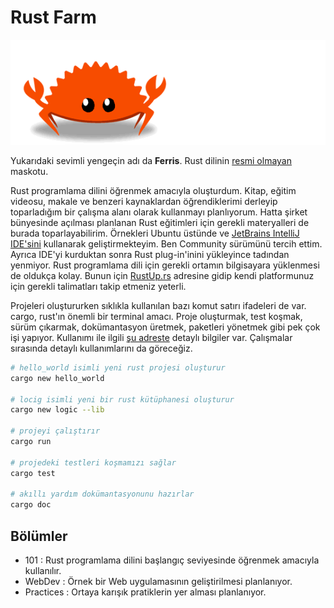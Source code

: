 # Rust Farm

![ferris.gif](ferris.gif)

Yukarıdaki sevimli yengeçin adı da __Ferris__. Rust dilinin [resmi olmayan](https://rustacean.net/) maskotu. 

Rust programlama dilini öğrenmek amacıyla oluşturdum. Kitap, eğitim videosu, makale ve benzeri kaynaklardan öğrendiklerimi derleyip toparladığım bir çalışma alanı olarak kullanmayı planlıyorum. Hatta şirket bünyesinde açılması planlanan Rust eğitimleri için gerekli materyalleri de burada toparlayabilirim. Örnekleri Ubuntu üstünde ve [JetBrains IntelliJ IDE'sini](https://www.jetbrains.com/idea/) kullanarak geliştirmekteyim. Ben Community sürümünü tercih ettim. Ayrıca IDE'yi kurduktan sonra Rust plug-in'inini yükleyince tadından yenmiyor. Rust programlama dili için gerekli ortamın bilgisayara yüklenmesi de oldukça kolay. Bunun için [RustUp.rs](https://rustup.rs/) adresine gidip kendi platformunuz için gerekli talimatları takip etmeniz yeterli. 

Projeleri oluştururken sıklıkla kullanılan bazı komut satırı ifadeleri de var. cargo, rust'ın önemli bir terminal amacı. Proje oluşturmak, test koşmak, sürüm çıkarmak, dokümantasyon üretmek, paketleri yönetmek gibi pek çok işi yapıyor. Kullanımı ile ilgili [şu adreste](https://doc.rust-lang.org/cargo/commands/index.html) detaylı bilgiler var. Çalışmalar sırasında detaylı kullanımlarını da göreceğiz.

```bash
# hello_world isimli yeni rust projesi oluşturur
cargo new hello_world

# locig isimli yeni bir rust kütüphanesi oluşturur
cargo new logic --lib

# projeyi çalıştırır
cargo run

# projedeki testleri koşmamızı sağlar
cargo test

# akıllı yardım dokümantasyonunu hazırlar
cargo doc
```

## Bölümler

- 101 : Rust programlama dilini başlangıç seviyesinde öğrenmek amacıyla kullanılır.
- WebDev : Örnek bir Web uygulamasının geliştirilmesi planlanıyor.
- Practices : Ortaya karışık pratiklerin yer alması planlanıyor.
